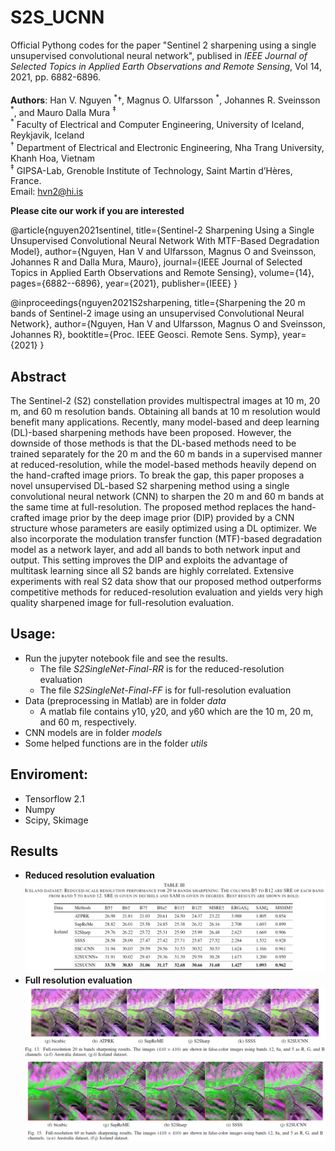# S2S_UCNN
 Official Pythong codes for the paper "Sentinel 2 sharpening using a single unsupervised convolutional neural network", publised in *IEEE Journal of Selected Topics in Applied Earth Observations and Remote Sensing*, Vol 14, 2021, pp. 6882-6896.<br><br>
**Authors**: Han V. Nguyen $^\ast \dagger$, Magnus O. Ulfarsson $^\ast$,  Johannes R. Sveinsson $^\ast$, and Mauro Dalla Mura $^\ddagger$ <br>
$^\ast$ Faculty of Electrical and Computer Engineering, University of Iceland, Reykjavik, Iceland<br>
$^\dagger$ Department of Electrical and Electronic Engineering, Nha Trang University, Khanh Hoa, Vietnam<br>
$^\ddagger$ GIPSA-Lab, Grenoble Institute of Technology, Saint Martin d’Hères, France.<br>
Email: hvn2@hi.is

**Please cite our work if you are interested**

 @article{nguyen2021sentinel,
  title={Sentinel-2 Sharpening Using a Single Unsupervised Convolutional Neural Network With MTF-Based Degradation Model},
  author={Nguyen, Han V and Ulfarsson, Magnus O and Sveinsson, Johannes R and Dalla Mura, Mauro},
  journal={IEEE Journal of Selected Topics in Applied Earth Observations and Remote Sensing},
  volume={14},
  pages={6882--6896},
  year={2021},
  publisher={IEEE}
}

@inproceedings{nguyen2021S2sharpening,
  title={Sharpening the 20 m bands of Sentinel-2 image using an unsupervised Convolutional Neural Network},
  author={Nguyen, Han V and Ulfarsson, Magnus O and Sveinsson, Johannes R},
  booktitle={Proc. IEEE Geosci. Remote Sens. Symp},
  year={2021}
}

## Abstract
The Sentinel-2 (S2) constellation provides multispectral images at 10 m, 20 m, and 60 m resolution bands. Obtaining all bands at 10 m resolution would benefit many applications. Recently, many model-based and deep learning (DL)-based sharpening methods have been proposed. However, the downside of those methods is that the DL-based methods need to be trained separately for the 20 m and the 60 m bands in a supervised manner at reduced-resolution, while the model-based methods heavily depend on the hand-crafted image priors. To break the gap, this paper proposes a novel unsupervised DL-based S2 sharpening method using a single convolutional neural network (CNN) to sharpen the 20 m and 60 m bands at the same time at full-resolution. The proposed method replaces the hand-crafted image prior by the deep image prior (DIP) provided by a CNN structure whose parameters are easily optimized using a DL optimizer. We also incorporate the modulation transfer function (MTF)-based degradation model as a network layer, and add all bands to both network input and output. This setting improves the DIP and exploits the advantage of multitask learning since all S2 bands are highly correlated. Extensive experiments with real S2 data show that our proposed method outperforms competitive methods for reduced-resolution evaluation and yields very high quality sharpened image for full-resolution evaluation.

## Usage:
 - Run the jupyter notebook file and see the results.
     + The file *S2SingleNet-Final-RR* is for the reduced-resolution evaluation
     + The file *S2SingleNet-Final-FF* is for full-resolution evaluation
 - Data (preprocessing in Matlab) are in folder *data*
     + A matlab file contains y10, y20, and y60 which are the 10 m, 20 m, and 60 m, respectively.
 - CNN models are in folder *models*
 - Some helped functions are in the folder *utils*

## Enviroment:
- Tensorflow 2.1
- Numpy
- Scipy, Skimage

## Results
- **Reduced resolution evaluation**
![image](results1.png "a title")
- **Full resolution evaluation**
![image](results2.png "a title")
![image](results3.png "a title")
